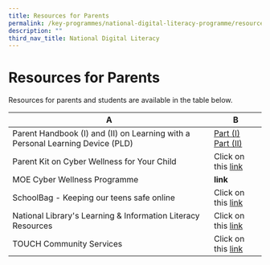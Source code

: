 ```yaml
---
title: Resources for Parents
permalink: /key-programmes/national-digital-literacy-programme/resources-for-parents
description: ""
third_nav_title: National Digital Literacy
---
```

# Resources for Parents

Resources for parents and students are available in the table below.



| A | B | 
| -------- | -------- | 
| Parent Handbook (I) and (II) on Learning with a Personal Learning Device (PLD)     | [Part (I)](/files/Parent%20Handbook%20I%20on%20Learning%20with%20a%20PLD.pdf) <br> [Part (II)](/files/Parent%20Handbook%20II%20on%20Learning%20with%20a%20PLD.pdf)     | 
| Parent Kit on Cyber Wellness for Your Child     | Click on this [link](/files/cyber-wellness-for-your-child.pdf)     | 
| MOE Cyber Wellness Programme     | **link**     | 
| SchoolBag - Keeping our teens safe online     | Click on this [link](https://www.schoolbag.edu.sg/story/keeping-our-teens-safe-online)     | 
| National Library's Learning & Information Literacy Resources     | Click on this [link](https://sure.nlb.gov.sg/resources/audience/teachers-and-students/secondary-level-cce)     | 
| TOUCH Community Services     | Click on this [link](https://www.help123.sg/)     |